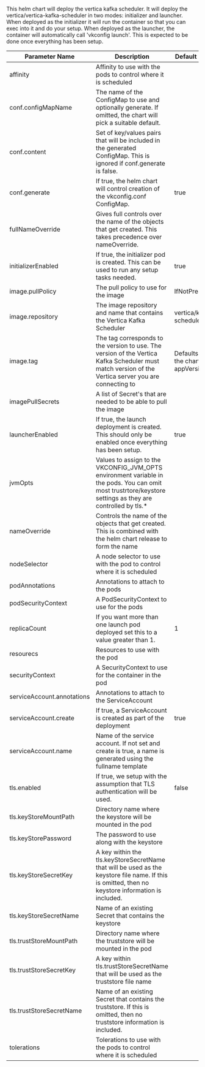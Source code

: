 This helm chart will deploy the vertica kafka scheduler. It will deploy the vertica/vertica-kafka-scheduler in two modes: initializer and launcher. When deployed as the initializer it will run the container so that you can exec into it and do your setup. When deployed as the launcher, the container will automatically call 'vkconfig launch'. This is expected to be done once everything has been setup.

| Parameter Name | Description | Default Value |
|----------------|-------------|---------------|
| affinity | Affinity to use with the pods to control where it is scheduled | |
| conf.configMapName | The name of the ConfigMap to use and optionally generate. If omitted, the chart will pick a suitable default. | |
| conf.content | Set of key/values pairs that will be included in the generated ConfigMap. This is ignored if conf.generate is false. | |
| conf.generate | If true, the helm chart will control creation of the vkconfig.conf ConfigMap. | true |
| fullNameOverride | Gives full controls over the name of the objects that get created. This takes precedence over nameOverride. | |
| initializerEnabled | If true, the initializer pod is created. This can be used to run any setup tasks needed. | true |
| image.pullPolicy | The pull policy to use for the image | IfNotPresent |
| image.repository | The image repository and name that contains the Vertica Kafka Scheduler | vertica/kafka-scheduler |
| image.tag | The tag corresponds to the version to use. The version of the Vertica Kafka Scheduler must match version of the Vertica server you are connecting to | Defaults to the charts appVersion |
| imagePullSecrets | A list of Secret's that are needed to be able to pull the image | |
| launcherEnabled | If true, the launch deployment is created. This should only be enabled once everything has been setup. | true |
| jvmOpts | Values to assign to the VKCONFIG_JVM_OPTS environment variable in the pods. You can omit most trustrtore/keystore settings as they are controlled by tls.* | |
| nameOverride | Controls the name of the objects that get created. This is combined with the helm chart release to form the name | |
| nodeSelector | A node selector to use with the pod to control where it is scheduled | |
| podAnnotations | Annotations to attach to the pods | |
| podSecurityContext | A PodSecurityContext to use for the pods | |
| replicaCount | If you want more than one launch pod deployed set this to a value greater than 1. | 1 |
| resourecs | Resources to use with the pod | |
| securityContext | A SecurityContext to use for the container in the pod | |
| serviceAccount.annotations | Annotations to attach to the ServiceAccount | |
| serviceAccount.create | If true, a ServiceAccount is created as part of the deployment | true |
| serviceAccount.name | Name of the service account. If not set and create is true, a name is generated using the fullname template | |
| tls.enabled | If true, we setup with the assumption that TLS authentication will be used. | false |
| tls.keyStoreMountPath | Directory name where the keystore will be mounted in the pod | |
| tls.keyStorePassword | The password to use along with the keystore | |
| tls.keyStoreSecretKey | A key within the tls.keyStoreSecretName that will be used as the keystore file name. If this is omitted, then no keystore information is included. | |
| tls.keyStoreSecretName | Name of an existing Secret that contains the keystore | |
| tls.trustStoreMountPath | Directory name where the truststore will be mounted in the pod | |
| tls.trustStoreSecretKey | A key within tls.trustStoreSecretName that will be used as the truststore file name | |
| tls.trustStoreSecretName | Name of an existing Secret that contains the truststore. If this is omitted, then no truststore information is included. | |
| tolerations | Tolerations to use with the pods to control where it is scheduled | |
